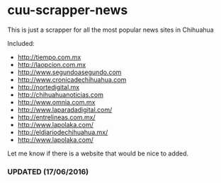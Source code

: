 # cuu-scrapper-news
This is just a scrapper for all the most popular news sites in Chihuahua

Included:

* http://tiempo.com.mx
* http://laopcion.com.mx
* http://www.segundoasegundo.com
* http://www.cronicadechihuahua.com
* http://nortedigital.mx
* http://chihuahuanoticias.com
* http://www.omnia.com.mx
* http://www.laparadadigital.com/
* http://entrelineas.com.mx/
* http://www.lapolaka.com/
* http://eldiariodechihuahua.mx/
* http://www.lapolaka.com/

Let me know if there is a website that would be nice to added.

### UPDATED (17/06/2016)
